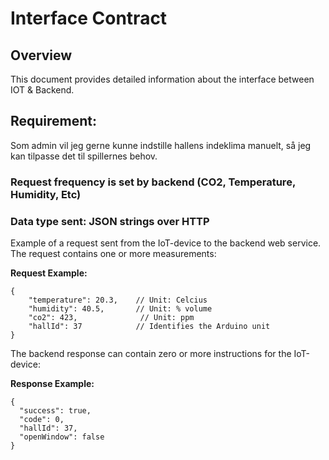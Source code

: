 # Interface Contract

## Overview

This document provides detailed information about the interface between IOT &
Backend.

## **Requirement:**
Som admin vil jeg gerne kunne indstille hallens indeklima manuelt, så jeg kan tilpasse det til spillernes behov.

### Request frequency is set by backend (CO2, Temperature, Humidity, Etc)

### Data type sent: JSON strings over HTTP

Example of a request sent from the IoT-device to the backend web service. The
request contains one or more measurements:

**Request Example:**
```json5
{
    "temperature": 20.3,    // Unit: Celcius
    "humidity": 40.5,       // Unit: % volume
    "co2": 423,              // Unit: ppm
    "hallId": 37            // Identifies the Arduino unit
}
```

The backend response can contain zero or more instructions for the IoT-device:

**Response Example:**
```json5
{
  "success": true,
  "code": 0,
  "hallId": 37,
  "openWindow": false
}
```
